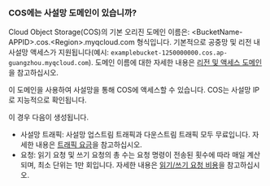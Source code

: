 ### COS에는 사설망 도메인이 있습니까?

Cloud Object Storage(COS)의 기본 오리진 도메인 이름은: &lt;BucketName-APPID>.cos.&lt;Region>.myqcloud.com 형식입니다. 기본적으로 공중망 및 리전 내 사설망 액세스가 지원됩니다(예시: `examplebucket-1250000000.cos.ap-guangzhou.myqcloud.com`). 도메인 이름에 대한 자세한 내용은 [리전 및 액세스 도메인](https://intl.cloud.tencent.com/document/product/436/6224)을 참고하십시오.

이 도메인을 사용하여 사설망을 통해 COS에 액세스할 수 있습니다. COS는 사설망 IP로 지능적으로 확인됩니다.

이 경우 다음이 생성됩니다.
- 사설망 트래픽: 사설망 업스트림 트래픽과 다운스트림 트래픽 모두 무료입니다. 자세한 내용은 [트래픽 요금](https://intl.cloud.tencent.com/document/product/436/33776)을 참고하십시오.
- 요청: 읽기 요청 및 쓰기 요청의 총 수는 요청 명령이 전송된 횟수에 따라 매일 계산되며, 최소 단위는 1만 회입니다. 자세한 내용은 [읽기/쓰기 요청 비용](https://intl.cloud.tencent.com/document/product/436/40100)을 참고하십시오.







